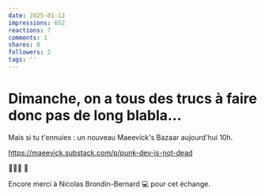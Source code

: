 ```yaml
---
date: 2025-01-12
impressions: 652
reactions: 7
comments: 1
shares: 0
followers: 2
tags: ''
---
```


# Dimanche, on a tous des trucs à faire donc pas de long blabla...

Mais si tu t'ennuies : un nouveau Maeevick's Bazaar aujourd'hui 10h.

https://maeevick.substack.com/p/punk-dev-is-not-dead

🤘🤘🤘 👺

Encore merci à Nicolas Brondin-Bernard 💻 pour cet échange.
